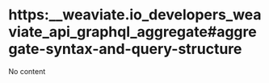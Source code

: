 # https:\_\_weaviate.io_developers_weaviate_api_graphql_aggregate#aggregate-syntax-and-query-structure

No content
